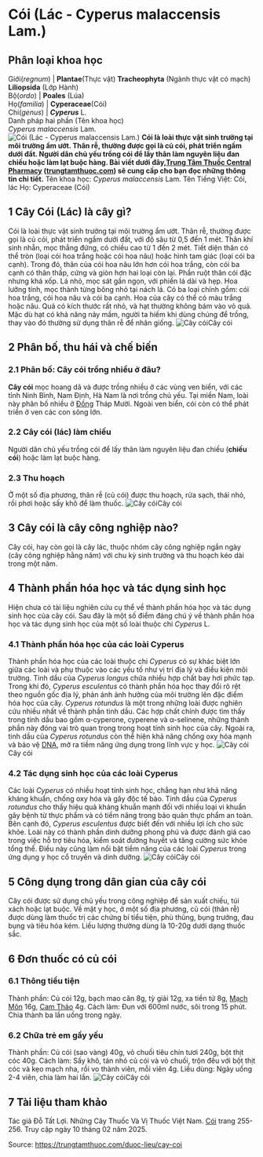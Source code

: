 # Cói (Lác - Cyperus malaccensis Lam.)

Phân loại khoa học  
---  
Giới(_regnum_) |  **Plantae**(Thực vật) **Tracheophyta** (Ngành thực vật có mạch) **Liliopsida** (Lớp Hành)  
Bộ(_ordo_) | **Poales** (Lúa)  
Họ(_familia_) | **Cyperaceae**(Cói)  
Chi(_genus_) | _**Cyperus**_ L.  
Danh pháp hai phần (Tên khoa học)  
_Cyperus malaccensis_ Lam.  
![Cói \(Lác - Cyperus malaccensis Lam.\)](https://trungtamthuoc.com/images/others/cay-coi-1-8236.jpg)
**Cói là loài thực vật sinh trưởng tại môi trường ẩm ướt. Thân rễ, thường được gọi là củ cói, phát triển ngầm dưới đất. Người dân chủ yếu trồng cói để lấy thân làm nguyên liệu đan chiếu hoặc làm lạt buộc hàng. Bài viết dưới đây,[Trung Tâm Thuốc Central Pharmacy](https://trungtamthuoc.com/ "Trung Tâm Thuốc Central Pharmacy") ([trungtamthuoc.com](https://trungtamthuoc.com/ "trungtamthuoc.com")) sẽ cung cấp cho bạn đọc những thông tin chi tiết.**
Tên khoa học: _Cyperus malaccensis_ Lam.
Tên Tiếng Việt: Cói, lác
Họ: Cyperaceae (Cói)
##  1 Cây Cói (Lác) là cây gì?
Cói là loài thực vật sinh trưởng tại môi trường ẩm ướt. Thân rễ, thường được gọi là củ cói, phát triển ngầm dưới đất, với độ sâu từ 0,5 đến 1 mét. Thân khí sinh nhẵn, mọc thẳng đứng, có chiều cao từ 1 đến 2 mét. Tiết diện thân có thể tròn (loại cói hoa trắng hoặc cói hoa nâu) hoặc hình tam giác (loại cói ba cạnh). Trong đó, thân của cói hoa nâu lớn hơn cói hoa trắng, còn cói ba cạnh có thân thấp, cứng và giòn hơn hai loại còn lại. Phần ruột thân cói đặc nhưng khá xốp. Lá nhỏ, mọc sát gần ngọn, với phiến lá dài và hẹp. Hoa lưỡng tính, mọc thành từng bông nhỏ tại nách lá.
Có ba loại chính gồm: cói hoa trắng, cói hoa nâu và cói ba cạnh. Hoa của cây có thể có màu trắng hoặc nâu. Quả có kích thước rất nhỏ, và hạt thường không bám vào vỏ quả. Mặc dù hạt có khả năng nảy mầm, người ta hiếm khi dùng chúng để trồng, thay vào đó thường sử dụng thân rễ để nhân giống.
![Cây cói](https://trungtamthuoc.com/images/item/cay-coi-lac-2.jpg)Cây cói
##  2 Phân bố, thu hái và chế biến
### 2.1 Phân bố: Cây cói trồng nhiều ở đâu?
**Cây cói** mọc hoang dã và được trồng nhiều ở các vùng ven biển, với các tỉnh Ninh Bình, Nam Định, Hà Nam là nơi trồng chủ yếu. Tại miền Nam, loài này phân bố nhiều ở [Đồng](https://trungtamthuoc.com/hoat-chat/dong "Đồng") Tháp Mười. Ngoài ven biển, cói còn có thể phát triển ở ven các con sông lớn.
### 2.2 Cây cói (lác) làm chiếu
Người dân chủ yếu trồng cói để lấy thân làm nguyên liệu đan chiếu (**chiếu cói**) hoặc làm lạt buộc hàng. 
### 2.3 Thu hoạch
Ở một số địa phương, thân rễ (củ cói) được thu hoạch, rửa sạch, thái nhỏ, rồi phơi hoặc sấy khô để làm thuốc.
![Cây cói](https://trungtamthuoc.com/images/item/cay-coi-lac-3.jpg)Cây cói
##  3 Cây cói là cây công nghiệp nào?
Cây cói, hay còn gọi là cây lác, thuộc nhóm cây công nghiệp ngắn ngày (cây công nghiệp hằng năm) với chu kỳ sinh trưởng và thu hoạch kéo dài trong một năm.
##  4 Thành phần hóa học và tác dụng sinh học
Hiện chưa có tài liệu nghiên cứu cụ thể về thành phần hóa học và tác dụng sinh học của cây cói.
Sau đây là một số điểm đáng chú ý về thành phần hóa học và tác dụng sinh học của một số loài thuộc chi _Cyperus_ L.
### 4.1 Thành phần hóa học của các loài Cyperus
Thành phần hóa học của các loài thuộc chi _Cyperus_ có sự khác biệt lớn giữa các loài và phụ thuộc vào các yếu tố như vị trí địa lý và điều kiện môi trường. Tinh dầu của _Cyperus longus_ chứa nhiều hợp chất bay hơi phức tạp. Trong khi đó, _Cyperus esculentus_ có thành phần hóa học thay đổi rõ rệt theo nguồn gốc địa lý, phản ánh ảnh hưởng của môi trường lên đặc điểm hóa học của cây.
_Cyperus rotundus_ là một trong những loài được nghiên cứu nhiều nhất về thành phần tinh dầu. Các hợp chất chính được tìm thấy trong tinh dầu bao gồm α-cyperone, cyperene và α-selinene, những thành phần này đóng vai trò quan trọng trong hoạt tính sinh học của cây. Ngoài ra, tinh dầu của _Cyperus rotundus_ còn thể hiện khả năng chống oxy hóa mạnh và bảo vệ [DNA](https://trungtamthuoc.com/hoat-chat/dna "DNA"), mở ra tiềm năng ứng dụng trong lĩnh vực y học.
![Cây cói](https://trungtamthuoc.com/images/item/cay-coi-lac-4.jpg)Cây cói
### 4.2 Tác dụng sinh học của các loài Cyperus
Các loài _Cyperus_ có nhiều hoạt tính sinh học, chẳng hạn như khả năng kháng khuẩn, chống oxy hóa và gây độc tế bào. Tinh dầu của _Cyperus rotundus_ cho thấy hiệu quả kháng khuẩn mạnh đối với nhiều loại vi khuẩn gây bệnh từ thực phẩm và có tiềm năng trong bảo quản thực phẩm an toàn.
Bên cạnh đó, _Cyperus esculentus_ được biết đến với nhiều lợi ích cho sức khỏe. Loài này có thành phần dinh dưỡng phong phú và được đánh giá cao trong việc hỗ trợ tiêu hóa, kiểm soát đường huyết và tăng cường sức khỏe tổng thể. Điều này cũng làm nổi bật tiềm năng của các loài _Cyperus_ trong ứng dụng y học cổ truyền và dinh dưỡng.
![Cây cói](https://trungtamthuoc.com/images/item/cay-coi-lac-5.jpg)Cây cói
##  5 Công dụng trong dân gian của cây cói
Cây cói được sử dụng chủ yếu trong công nghiệp để sản xuất chiếu, túi xách hoặc lạt buộc. Về mặt y học, ở một số địa phương, củ cói (thân rễ) được dùng làm thuốc trị các chứng bí tiểu tiện, phù thũng, bụng trướng, đau bụng và tiêu hóa kém.
Liều lượng thường dùng là 10-20g dưới dạng thuốc sắc.
##  6 Đơn thuốc có củ cói
### 6.1 Thông tiểu tiện
Thành phần: Củ cói 12g, bạch mao căn 8g, tỳ giải 12g, xa tiền tử 8g, [Mạch Môn](https://trungtamthuoc.com/duoc-lieu/mach-mon "Mạch Môn") 16g, [Cam Thảo](https://trungtamthuoc.com/duoc-lieu/cam-thao-32 "Cam Thảo") 4g.
Cách làm: Đun với 600ml nước, sôi trong 15 phút. Chia thành ba lần uống trong ngày.
### 6.2 Chữa trẻ em gầy yếu
Thành phần: Củ cói (sao vàng) 40g, vỏ chuối tiêu chín tươi 240g, bột thịt cóc 40g.
Cách làm: Sấy khô, tán nhỏ củ cói và vỏ chuối, trộn đều với bột thịt cóc và kẹo mạch nha, rồi vo thành viên, mỗi viên 4g.
Liều dùng: Ngày uống 2-4 viên, chia làm hai lần.
![Cây cói](https://trungtamthuoc.com/images/item/cay-coi-lac-6.jpg)Cây cói
##  7 Tài liệu tham khảo
Tác giả Đỗ Tất Lợi. Những Cây Thuốc Và Vị Thuốc Việt Nam. [Cói](https://trungtamthuoc.com/duoc-lieu) trang 255-256. Truy cập ngày 10 tháng 02 năm 2025.


Source: https://trungtamthuoc.com/duoc-lieu/cay-coi